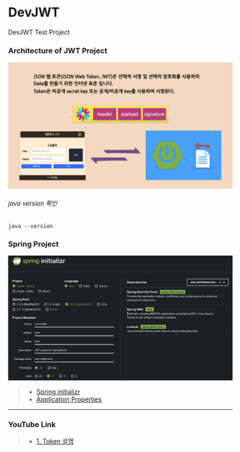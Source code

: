 # DevJWT
DevJWT Test Project

### Architecture of JWT Project
<img src="./image/Architecture.png" width="1000"></img>

###### java version 확인

```
java --version
```

### Spring Project
<img src="./image/Spring_Initializr.png" width="1000"></img>

> * [Spring initializr](https://start.spring.io/)
> * [Application Properties](https://docs.spring.io/spring-boot/docs/current/reference/html/application-properties.html)


----
### YouTube Link

> * [1. Token 설명](https://youtu.be/lnnCijQuTnQ)
